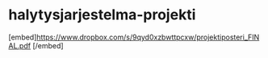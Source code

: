 # halytysjarjestelma-projekti

[embed]https://www.dropbox.com/s/9qyd0xzbwttpcxw/projektiposteri_FINAL.pdf [/embed]
